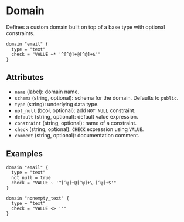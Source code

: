 # Domain

Defines a custom domain built on top of a base type with optional constraints.

```hcl
domain "email" {
  type = "text"
  check = "VALUE ~* '^[^@]+@[^@]+$'"
}
```

## Attributes
- `name` (label): domain name.
- `schema` (string, optional): schema for the domain. Defaults to `public`.
- `type` (string): underlying data type.
- `not_null` (bool, optional): add `NOT NULL` constraint.
- `default` (string, optional): default value expression.
- `constraint` (string, optional): name of a constraint.
- `check` (string, optional): `CHECK` expression using `VALUE`.
- `comment` (string, optional): documentation comment.

## Examples

```hcl
domain "email" {
  type = "text"
  not_null = true
  check = "VALUE ~ '^[^@]+@[^@]+\.[^@]+$'"
}

domain "nonempty_text" {
  type = "text"
  check = "VALUE <> ''"
}
```
